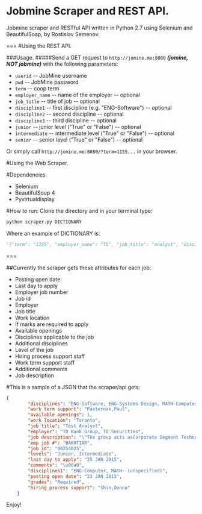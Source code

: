 # Jobmine Scraper and REST API.
Jobmine scraper and RESTful API written in Python 2.7 using Selenium and BeautifulSoap, by Rostislav Semenov.

===
#Using the REST API.

###Usage.
#####Send a GET request to `http://jomine.me:8080` ***(jomine, NOT jobmine)*** with the following parameters:
- `userid` -- JobMine username
- `pwd` -- JobMine password
- `term` -- coop term
- `employer_name` -- name of the employer -- optional
- `job_title` -- title of job -- optional
- `discipline1` -- first discipline (e.g. "ENG-Software") -- optional 
- `discipline2` -- second discipline -- optional
- `discipline3` -- third discipline -- optional
- `junior` -- junior level ("True" or "False") -- optional
- `intermediate` -- intermediate level ("True" or "False") -- optional
- `senior` -- senior level ("True" or "False") -- optional

Or simply call `http://jomine.me:8080/?term=1155...` in your browser.

#Using the Web Scraper.


#Dependencies
- Selenium
- BeautifulSoup 4
- Pyvirtualdisplay

#How to run:
Clone the directory and in your terminal type:
```python
python scraper.py DICTIONARY
```
Where an example of DICTIONARY is:

```python
'{"term": "1155", "employer_name": "TD", "job_title": "analyst", "disciplines": ["ENG-Software", "MATH-Computer Science", "MATH-Computing & Financial Management"], "junior": true, "intermediate": true, "senior": false}'
```

===

##Currently the scraper gets these attributes for each job:
- Posting open date
- Last day to apply
- Employer job number
- Job id
- Employer
- Job title
- Work location
- If marks are required to apply
- Available openings 
- Disciplines applicable to the job
- Additional disciplines
- Level of the job
- Hiring process support staff
- Work term support staff
- Additional comments
- Job description



#This is a sample of a JSON that the scraper/api gets:

```json
{
        "disciplines": "ENG-Software, ENG-Systems Design, MATH-Computer Science", 
        "work term support": "Pasternak,Paul", 
        "available openings": 1, 
        "work location": "Toronto", 
        "job title": "Test Analyst", 
        "employer": "TD Bank Group, TD Securities", 
        "job description": "\"The group acts asCorporate Segment Technology Solutions Testing Shared Services (CSTS TSS) is the provider of testing services across the CSTS group. TSS is responsible for providing appropriate testing solutions and quality control for IT-owned projects by CSTS. The goal of the TSS is to create a best in class testing team, focused on leveraging industry best practices and processes for Quality Assurance and Quality Control\n\nTesting in following technologies\n1. ETL\n2. Data integration and Data mapping\n3. SQL scripting - medium to Advance level\n4. mainframe testing skills\nWriting of Test Cases from Requirements document\nExecution of test cases using HP Quality Center\nUse of HP Quality Center for Test Execution, Traceability matrix, and defects\"", 
        "emp job #": "BAKHTIAR", 
        "job id": "00254025", 
        "levels": "Junior, Intermediate", 
        "last day to apply": "25 JAN 2015", 
        "comments": "\u00a0", 
        "disciplines1": "ENG-Computer, MATH- (unspecified)", 
        "posting open date": "23 JAN 2015", 
        "grades": "Required", 
        "hiring process support": "Shin,Donna"
    }
```

Enjoy!
